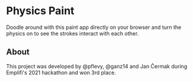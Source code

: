 # Physics Paint

Doodle around with this paint app directly on your browser and turn the physics on to see the strokes interact with each other.

## About

This project was developed by @pflevy, @ganz14 and Jan Čermak during Emplifi's 2021 hackathon and won 3rd place.
